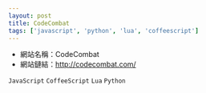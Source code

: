 ```yaml
---
layout: post
title: CodeCombat
tags: ['javascript', 'python', 'lua', 'coffeescript']
---
```


+ 網站名稱：CodeCombat
+ 網站鏈結：<http://codecombat.com/>

`JavaScript` `CoffeeScript` `Lua` `Python`
